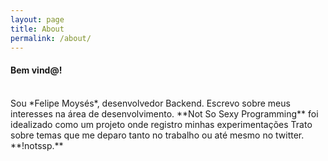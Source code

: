 ```yaml
---
layout: page
title: About
permalink: /about/
---
```

#### Bem vind@!    
<br>
Sou *Felipe Moysés*, desenvolvedor Backend.   
Escrevo sobre meus interesses na área de desenvolvimento.      
**Not So Sexy Programming** foi idealizado como um projeto onde registro minhas experimentações    
Trato sobre temas que me deparo tanto no trabalho ou até mesmo no twitter.    
<br>
**!notssp.**